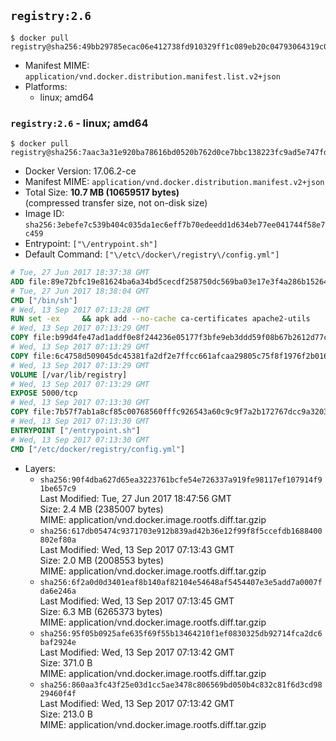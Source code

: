 ## `registry:2.6`

```console
$ docker pull registry@sha256:49bb29785ecac06e412738fd910329ff1c089eb20c04793064319c02ffa87c4d
```

-	Manifest MIME: `application/vnd.docker.distribution.manifest.list.v2+json`
-	Platforms:
	-	linux; amd64

### `registry:2.6` - linux; amd64

```console
$ docker pull registry@sha256:7aac3a31e920ba78616bd0520b762d0ce7bbc138223fc9ad5e747fdac2e69b6a
```

-	Docker Version: 17.06.2-ce
-	Manifest MIME: `application/vnd.docker.distribution.manifest.v2+json`
-	Total Size: **10.7 MB (10659517 bytes)**  
	(compressed transfer size, not on-disk size)
-	Image ID: `sha256:3ebefe7c539b404c035da1ec6eff7b70edeedd1d634eb77ee041744f58e7c459`
-	Entrypoint: `["\/entrypoint.sh"]`
-	Default Command: `["\/etc\/docker\/registry\/config.yml"]`

```dockerfile
# Tue, 27 Jun 2017 18:37:38 GMT
ADD file:89e72bfc19e81624ba6a34bd5cecdf258750dc569ba03e17e3f4a286b1526461 in / 
# Tue, 27 Jun 2017 18:38:04 GMT
CMD ["/bin/sh"]
# Wed, 13 Sep 2017 07:13:28 GMT
RUN set -ex     && apk add --no-cache ca-certificates apache2-utils
# Wed, 13 Sep 2017 07:13:29 GMT
COPY file:b99d4fe47ad1addf0e8f244236e05177f3bfe9eb3ddd59f08b67b2612d77c621 in /bin/registry 
# Wed, 13 Sep 2017 07:13:29 GMT
COPY file:6c4758d509045dc45381fa2df2e7ffcc661afcaa29805c75f8f1976f2b016db8 in /etc/docker/registry/config.yml 
# Wed, 13 Sep 2017 07:13:29 GMT
VOLUME [/var/lib/registry]
# Wed, 13 Sep 2017 07:13:29 GMT
EXPOSE 5000/tcp
# Wed, 13 Sep 2017 07:13:30 GMT
COPY file:7b57f7ab1a8cf85c00768560fffc926543a60c9c9f7a2b172767dcc9a3203394 in /entrypoint.sh 
# Wed, 13 Sep 2017 07:13:30 GMT
ENTRYPOINT ["/entrypoint.sh"]
# Wed, 13 Sep 2017 07:13:30 GMT
CMD ["/etc/docker/registry/config.yml"]
```

-	Layers:
	-	`sha256:90f4dba627d65ea3223761bcfe54e726337a919fe98117ef107914f91be657c9`  
		Last Modified: Tue, 27 Jun 2017 18:47:56 GMT  
		Size: 2.4 MB (2385007 bytes)  
		MIME: application/vnd.docker.image.rootfs.diff.tar.gzip
	-	`sha256:617db05474c9371703e912b839ad42b36e12f99f8f5ccefdb1688400802ef80a`  
		Last Modified: Wed, 13 Sep 2017 07:13:43 GMT  
		Size: 2.0 MB (2008553 bytes)  
		MIME: application/vnd.docker.image.rootfs.diff.tar.gzip
	-	`sha256:6f2a0d0d3401eaf8b140af82104e54648af5454407e3e5add7a0007fda6e246a`  
		Last Modified: Wed, 13 Sep 2017 07:13:45 GMT  
		Size: 6.3 MB (6265373 bytes)  
		MIME: application/vnd.docker.image.rootfs.diff.tar.gzip
	-	`sha256:95f05b0925afe635f69f55b13464210f1ef0830325db92714fca2dc6baf2924e`  
		Last Modified: Wed, 13 Sep 2017 07:13:42 GMT  
		Size: 371.0 B  
		MIME: application/vnd.docker.image.rootfs.diff.tar.gzip
	-	`sha256:860aa3fc43f25e03d1cc5ae3478c806569bd050b4c832c81f6d3cd9829460f4f`  
		Last Modified: Wed, 13 Sep 2017 07:13:42 GMT  
		Size: 213.0 B  
		MIME: application/vnd.docker.image.rootfs.diff.tar.gzip
